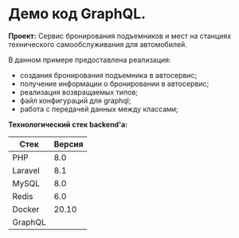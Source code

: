 # Демо код GraphQL.  
**Проект:** Сервис бронирования подъемников и мест на станциях технического самообслуживания для автомобилей.  

В данном примере предоставлена реализация:  
- создания бронирования подъемника в автосервис;  
- получение информации о бронировании в автосервис;  
- реализация возвращаемых типов;  
- файл конфигураций для graphql;  
- работа с передачей данных между классами;  

**Технологический стек backend'а:**  

| Стек | Версия |
| ------ | ------ |
| PHP | 8.0 |
| Laravel | 8.1 |
| MySQL | 8.0 |
| Redis | 6.0 |
| Docker | 20.10 |
| GraphQL |  |
